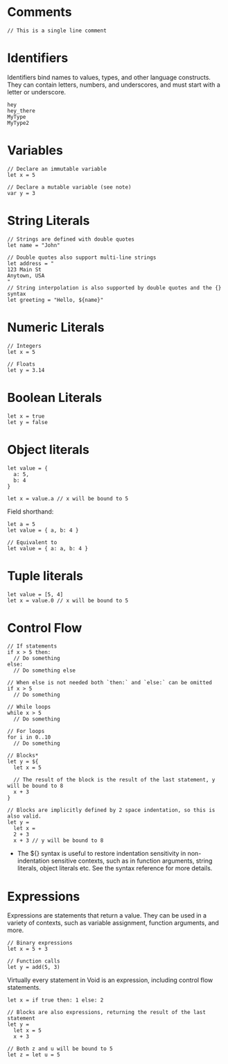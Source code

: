 # Comments

```void
// This is a single line comment
```
# Identifiers

Identifiers bind names to values, types, and other language constructs. They can
contain letters, numbers, and underscores, and must start with a letter or underscore.

```void
hey
hey_there
MyType
MyType2
```

# Variables

```void
// Declare an immutable variable
let x = 5

// Declare a mutable variable (see note)
var y = 3
```

# String Literals

```void
// Strings are defined with double quotes
let name = "John"

// Double quotes also support multi-line strings
let address = "
123 Main St
Anytown, USA
"
// String interpolation is also supported by double quotes and the {} syntax
let greeting = "Hello, ${name}"
```

# Numeric Literals

```void
// Integers
let x = 5

// Floats
let y = 3.14
```

# Boolean Literals

```void
let x = true
let y = false
```

# Object literals

```void
let value = {
  a: 5,
  b: 4
}

let x = value.a // x will be bound to 5
```

Field shorthand:

```void
let a = 5
let value = { a, b: 4 }

// Equivalent to
let value = { a: a, b: 4 }
```

# Tuple literals

```void
let value = [5, 4]
let x = value.0 // x will be bound to 5
```

# Control Flow

```void
// If statements
if x > 5 then:
  // Do something
else:
  // Do something else

// When else is not needed both `then:` and `else:` can be omitted
if x > 5
  // Do something

// While loops
while x > 5
  // Do something

// For loops
for i in 0..10
  // Do something

// Blocks*
let y = ${
  let x = 5

  // The result of the block is the result of the last statement, y will be bound to 8
  x + 3
}

// Blocks are implicitly defined by 2 space indentation, so this is also valid.
let y =
  let x =
  2 + 3
  x + 3 // y will be bound to 8
```

* The ${} syntax is useful to restore indentation sensitivity in non-indentation sensitive contexts, such as in function arguments, string literals, object literals etc. See the syntax reference for more details.

# Expressions

Expressions are statements that return a value. They can be used in a variety of contexts, such as variable assignment, function arguments, and more.

```void
// Binary expressions
let x = 5 + 3

// Function calls
let y = add(5, 3)
```

Virtually every statement in Void is an expression, including control flow statements.

```void
let x = if true then: 1 else: 2

// Blocks are also expressions, returning the result of the last statement
let y =
  let x = 5
  x + 3

// Both z and u will be bound to 5
let z = let u = 5
```
